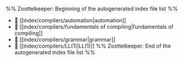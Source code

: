 %% Zoottelkeeper: Beginning of the autogenerated index file list  %%
- 📄 [[index/compilers/automation|automation]]
- 📄 [[index/compilers/fundamentals of compiling|fundamentals of compiling]]
- 📄 [[index/compilers/grammar|grammar]]
- 📄 [[index/compilers/LL(1)|LL(1)]]
%% Zoottelkeeper: End of the autogenerated index file list  %%
